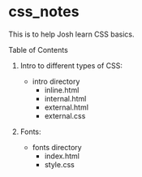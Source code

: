 # css_notes
This is to help Josh learn CSS basics.

Table of Contents

1. Intro to different types of CSS:
    - intro directory
        - inline.html
        - internal.html
        - external.html
        - external.css

2. Fonts:
    - fonts directory
        - index.html
        - style.css